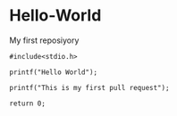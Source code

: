 # Hello-World
My first reposiyory

```
#include<stdio.h>

printf("Hello World");

printf("This is my first pull request");

return 0;
```
